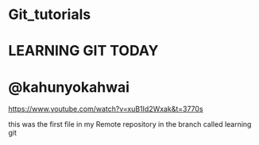 # Git_tutorials
# LEARNING GIT TODAY
# @kahunyokahwai

https://www.youtube.com/watch?v=xuB1Id2Wxak&t=3770s

this was the first file in my Remote repository in the branch called learning git 
